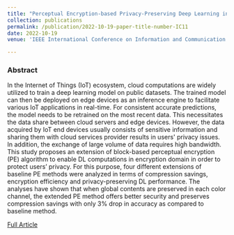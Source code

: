```yaml
---
title: "Perceptual Encryption-based Privacy-Preserving Deep Learning in Internet of Things Applications"
collection: publications
permalink: /publication/2022-10-19-paper-title-number-IC11
date: 2022-10-19
venue: 'IEEE International Conference on Information and Communication Technology Convergence (ICTC)'

---
```

<h3>Abstract</h3>
<p>In the Internet of Things (IoT) ecosystem, cloud
computations are widely utilized to train a deep learning model
on public datasets. The trained model can then be deployed on
edge devices as an inference engine to facilitate various IoT
applications in real-time. For consistent accurate predictions,
the model needs to be retrained on the most recent data. This
necessitates the data share between cloud servers and edge
devices. However, the data acquired by IoT end devices usually
consists of sensitive information and sharing them with cloud
services provider results in users' privacy issues. In addition, the
exchange of large volume of data requires high bandwidth. This
study proposes an extension of block-based perceptual
encryption (PE) algorithm to enable DL computations in
encryption domain in order to protect users’ privacy. For this
purpose, four different extensions of baseline PE methods were
analyzed in terms of compression savings, encryption efficiency
and privacy-preserving DL performance. The analyses have
shown that when global contents are preserved in each color
channel, the extended PE method offers better security and
preserves compression savings with only 3% drop in accuracy
as compared to baseline method.</p>

[Full Article](https://ieeexplore.ieee.org/document/9952589)